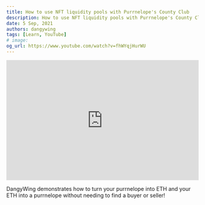 ```yaml
---
title: How to use NFT liquidity pools with Purrnelope's County Club
description: How to use NFT liquidity pools with Purrnelope's County Club
date: 5 Sep, 2021
authors: dangywing
tags: [Learn, YouTube]
# image:
og_url: https://www.youtube.com/watch?v=fhWYqjHurWU
---
```


<iframe width="100%" height="315" src="https://www.youtube.com/embed/fhWYqjHurWU" title="YouTube video player" frameborder="0" allow="accelerometer; autoplay; clipboard-write; encrypted-media; gyroscope; picture-in-picture" allowfullscreen></iframe>

DangyWing demonstrates how to turn your purrnelope into ETH and your ETH into a purrnelope without needing to find a buyer or seller!

<!--truncate-->
